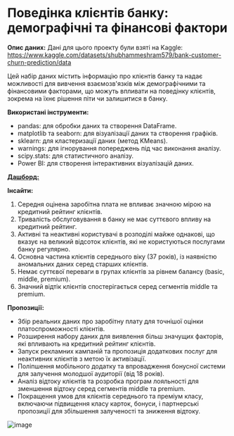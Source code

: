 # Поведінка клієнтів банку: демографічні та фінансові фактори

**Опис даних:** Дані для цього проекту були взяті на Kaggle: https://www.kaggle.com/datasets/shubhammeshram579/bank-customer-churn-prediction/data

Цей набір даних містить інформацію про клієнтів банку та надає можливості для вивчення взаємозв'язків між демографічними та фінансовими факторами, що можуть впливати на поведінку клієнтів, зокрема на їхнє рішення піти чи залишитися в банку.

**Використані інструменти:**
- pandas: для обробки даних та створення DataFrame.
- matplotlib та seaborn: для візуалізації даних та створення графіків.
- sklearn: для кластеризації даних (метод KMeans).
- warnings: для ігнорування попереджень під час виконання аналізу.
- scipy.stats: для статистичного аналізу.
- Power BI: для створення інтерактивних візуалізацій даних.

[**Дашборд:**](https://app.powerbi.com/view?r=eyJrIjoiYTkxNDdhMjYtYWM5YS00OTk3LWExOGEtMDg3YzAyODg5NmIwIiwidCI6IjFkODBkNTgxLThlNmEtNGFmNi05MjIyLTk2MTBiMWJlYTRlMSIsImMiOjl9)

**Інсайти:**
1. Середня оцінена заробітна плата не впливає значною мірою на кредитний рейтинг клієнтів.
2. Тривалість обслуговування в банку не має суттєвого впливу на кредитний рейтинг.
3. Активні та неактивні користувачі в розподілі майже однакові, що вказує на великий відсоток клієнтів, які не користуються послугами банку регулярно.
4. Основна частина клієнтів середнього віку (37 років), із наявністю аномальних даних серед старших клієнтів.
5. Немає суттєвої переваги в групах клієнтів за рівнем балансу (basic, middle, premium).
6. Значний відтік клієнтів спостерігається серед сегментів middle та premium.

**Пропозиції:**
- Збір реальних даних про заробітну плату для точнішої оцінки платоспроможності клієнтів.
- Розширення набору даних для виявлення більш значущих факторів, які впливають на кредитний рейтинг клієнтів.
- Запуск рекламних кампаній та пропозиція додаткових послуг для неактивних клієнтів з метою їх активізації.
- Поліпшення мобільного додатку та впровадження бонусної системи для залучення молодшої аудиторії (від 18 років).
- Аналіз відтоку клієнтів та розробка програм лояльності для зменшення відтоку серед сегментів middle та premium.
- Покращення умов для клієнтів середнього та преміум класу, включаючи підвищення класу карток, бонуси, і партнерські пропозиції для збільшення залученості та зниження відтоку.

  
![image](https://github.com/user-attachments/assets/a9b8336b-8910-4485-a416-26f8962f2738)
